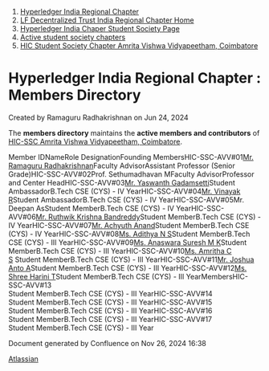 1. [Hyperledger India Regional Chapter](index.html)
2. [LF Decentralized Trust India Regional Chapter Home](LF-Decentralized-Trust-India-Regional-Chapter-Home_19169282.html)
3. [Hyperledger India Chaper Student Society Page](Hyperledger-India-Chaper-Student-Society-Page_19169775.html)
4. [Active student society chapters](Active-student-society-chapters_19170944.html)
5. [HIC Student Society Chapter Amrita Vishwa Vidyapeetham, Coimbatore](HIC-Student-Society-Chapter-Amrita-Vishwa-Vidyapeetham%2C-Coimbatore_19171586.html)

# Hyperledger India Regional Chapter : Members Directory

Created by Ramaguru Radhakrishnan on Jun 24, 2024

The **members directory** maintains the **active members and contributors** of [HIC-SSC Amrita Vishwa Vidyapeetham, Coimbatore](https://lf-hyperledger.atlassian.net/wiki/pages/editpage.action?pageId=19171586).

Member IDNameRole DesignationFounding MembersHIC-SSC-AVV#01[Mr. Ramaguru Radhakrishnan](https://openprofile.dev/profile/RamaguruRadhakrishnan)Faculty AdvisorAssistant Professor (Senior Grade)HIC-SSC-AVV#02Prof. Sethumadhavan MFaculty AdvisorProfessor and Center HeadHIC-SSC-AVV#03[Mr. Yaswanth Gadamsetti](https://openprofile.dev/profile/ryukshinigami)Student AmbassadorB.Tech CSE (CYS) - IV YearHIC-SSC-AVV#04[Mr. Vinayak R](https://openprofile.dev/profile/vinayakr15)Student AmbassadorB.Tech CSE (CYS) - IV YearHIC-SSC-AVV#05Mr. Deepan AsStudent MemberB.Tech CSE (CYS) - IV YearHIC-SSC-AVV#06[Mr. Ruthwik Krishna Bandreddy](https://openprofile.dev/profile/ruthwik2610)Student MemberB.Tech CSE (CYS) - IV YearHIC-SSC-AVV#07[Mr. Achyuth Anand](https://openprofile.dev/profile/achyuth03)Student MemberB.Tech CSE (CYS) - IV YearHIC-SSC-AVV#08[Ms. Adithya N S](https://openprofile.dev/profile/adithya04)Student MemberB.Tech CSE (CYS) - III YearHIC-SSC-AVV#09[Ms. Anaswara Suresh M K](https://openprofile.dev/profile/anaswara)Student MemberB.Tech CSE (CYS) - III YearHIC-SSC-AVV#10[Ms. Amritha C S](https://openprofile.dev/profile/csamritha) Student MemberB.Tech CSE (CYS) - III YearHIC-SSC-AVV#11[Mr. Joshua Anto A](https://openprofile.dev/profile/joshua07)Student MemberB.Tech CSE (CYS) - III YearHIC-SSC-AVV#12[Ms. Shree Harini T](https://openprofile.dev/profile/parzimes)Student MemberB.Tech CSE (CYS) - III YearMembersHIC-SSC-AVV#13  
Student MemberB.Tech CSE (CYS) - III YearHIC-SSC-AVV#14  
Student MemberB.Tech CSE (CYS) - III YearHIC-SSC-AVV#15  
Student MemberB.Tech CSE (CYS) - III YearHIC-SSC-AVV#16  
Student MemberB.Tech CSE (CYS) - III YearHIC-SSC-AVV#17  
Student MemberB.Tech CSE (CYS) - III Year

Document generated by Confluence on Nov 26, 2024 16:38

[Atlassian](http://www.atlassian.com/)
